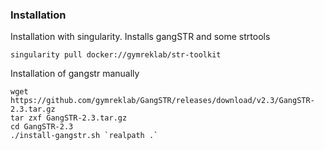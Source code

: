 


### Installation

Installation with singularity. Installs gangSTR and some strtools

```shell
singularity pull docker://gymreklab/str-toolkit
```


Installation of gangstr manually


```shell
wget https://github.com/gymreklab/GangSTR/releases/download/v2.3/GangSTR-2.3.tar.gz
tar zxf GangSTR-2.3.tar.gz
cd GangSTR-2.3
./install-gangstr.sh `realpath .`
```

